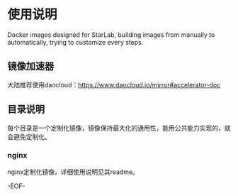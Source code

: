 # 使用说明
Docker images designed for StarLab, building images from manually to automatically, trying to customize every steps.

## 镜像加速器
大陆推荐使用daocloud：https://www.daocloud.io/mirror#accelerator-doc

## 目录说明
每个目录是一个定制化镜像，镜像保持最大化的通用性，能用公共能力实现的，就会避免定制化。

### nginx
nginx定制化镜像，详细使用说明见其readme。

-EOF-
